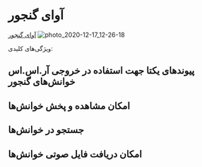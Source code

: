 # آوای گنجور
[آوای گنجور](http://ava.ganjoor.net)
![photo_2020-12-17_12-26-18](https://user-images.githubusercontent.com/582212/102467007-06822880-4065-11eb-9e28-f1e70dccb369.jpg)

ویژگی‌های کلیدی:
## پیوندهای یکتا جهت استفاده در خروجی آر.اس.اس خوانش‌های گنجور
## امکان مشاهده و پخش خوانش‌ها
## جستجو در خوانش‌ها
## امکان دریافت فایل صوتی خوانش‌ها
